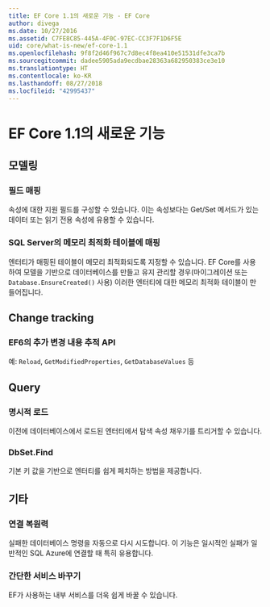 ```yaml
---
title: EF Core 1.1의 새로운 기능 - EF Core
author: divega
ms.date: 10/27/2016
ms.assetid: C7FE8C85-445A-4F0C-97EC-CC3F7F1D6F5E
uid: core/what-is-new/ef-core-1.1
ms.openlocfilehash: 9f8f2d46f967c7d8ec4f8ea410e51531dfe3ca7b
ms.sourcegitcommit: dadee5905ada9ecdbae28363a682950383ce3e10
ms.translationtype: HT
ms.contentlocale: ko-KR
ms.lasthandoff: 08/27/2018
ms.locfileid: "42995437"
---
```

# <a name="new-features-in-ef-core-11"></a>EF Core 1.1의 새로운 기능

## <a name="modelling"></a>모델링
### <a name="field-mapping"></a>필드 매핑
속성에 대한 지원 필드를 구성할 수 있습니다. 이는 속성보다는 Get/Set 메서드가 있는 데이터 또는 읽기 전용 속성에 유용할 수 있습니다.
### <a name="mapping-to-memory-optimized-tables-in-sql-server"></a>SQL Server의 메모리 최적화 테이블에 매핑
엔터티가 매핑된 테이블이 메모리 최적화되도록 지정할 수 있습니다. EF Core를 사용하여 모델을 기반으로 데이터베이스를 만들고 유지 관리할 경우(마이그레이션 또는 `Database.EnsureCreated()` 사용) 이러한 엔터티에 대한 메모리 최적화 테이블이 만들어집니다.

## <a name="change-tracking"></a>Change tracking
### <a name="additional-change-tracking-apis-from-ef6"></a>EF6의 추가 변경 내용 추적 API
예: `Reload`, `GetModifiedProperties`, `GetDatabaseValues` 등

## <a name="query"></a>Query
### <a name="explicit-loading"></a>명시적 로드
이전에 데이터베이스에서 로드된 엔터티에서 탐색 속성 채우기를 트리거할 수 있습니다.
### <a name="dbsetfind"></a>DbSet.Find
기본 키 값을 기반으로 엔터티를 쉽게 페치하는 방법을 제공합니다.

## <a name="other"></a>기타
### <a name="connection-resiliency"></a>연결 복원력
실패한 데이터베이스 명령을 자동으로 다시 시도합니다. 이 기능은 일시적인 실패가 일반적인 SQL Azure에 연결할 때 특히 유용합니다.
### <a name="simplified-service-replacement"></a>간단한 서비스 바꾸기
EF가 사용하는 내부 서비스를 더욱 쉽게 바꿀 수 있습니다.
